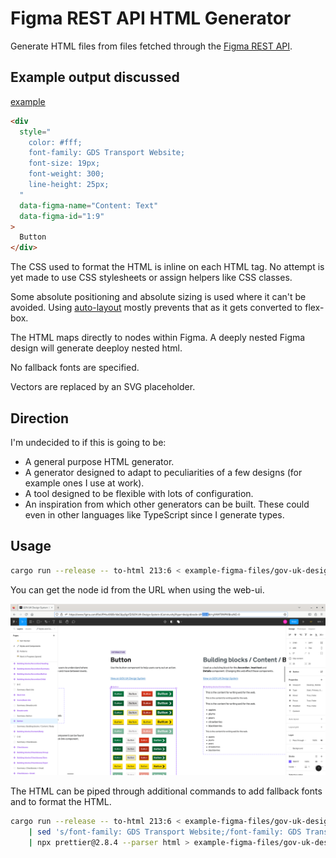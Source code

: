 # Figma REST API HTML Generator

Generate HTML files from files fetched through the
[Figma REST API](https://www.figma.com/developers/api).

## Example output discussed

[example](../../example-figma-files/gov-uk-design-system-components/button.html)

```html
<div
  style="
    color: #fff;
    font-family: GDS Transport Website;
    font-size: 19px;
    font-weight: 300;
    line-height: 25px;
  "
  data-figma-name="Content: Text"
  data-figma-id="1:9"
>
  Button
</div>
```

The CSS used to format the HTML is inline on each HTML tag. No attempt is yet
made to use CSS stylesheets or assign helpers like CSS classes.

Some absolute positioning and absolute sizing is used where it can't be avoided.
Using
[auto-layout](https://help.figma.com/hc/en-us/articles/5731482952599-Using-auto-layout)
mostly prevents that as it gets converted to flex-box.

The HTML maps directly to nodes within Figma. A deeply nested Figma design will
generate deeploy nested html.

No fallback fonts are specified.

Vectors are replaced by an SVG placeholder.

## Direction

I'm undecided to if this is going to be:

- A general purpose HTML generator.
- A generator designed to adapt to peculiarities of a few designs (for example
  ones I use at work).
- A tool designed to be flexible with lots of configuration.
- An inspiration from which other generators can be built. These could even in
  other languages like TypeScript since I generate types.

## Usage

```bash
cargo run --release -- to-html 213:6 < example-figma-files/gov-uk-design-system.json > example-figma-files/gov-uk-design-system-components/button.html
```

You can get the node id from the URL when using the web-ui.

![Screenshot of Gov UK design system in Figma web view with Button component selected and node-id=213-6 highlighted in the address bar](../../selecting-node-id.png)

The HTML can be piped through additional commands to add fallback fonts and to
format the HTML.

```bash
cargo run --release -- to-html 213:6 < example-figma-files/gov-uk-design-system.json \
	| sed 's/font-family: GDS Transport Website;/font-family: GDS Transport Website,arial,sans-serif;/g' \
	| npx prettier@2.8.4 --parser html > example-figma-files/gov-uk-design-system-components/button.html
```
